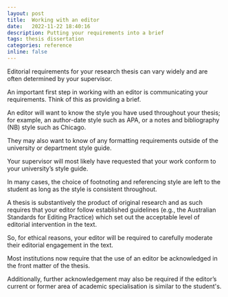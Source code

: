 ```yaml
---
layout: post
title:  Working with an editor
date:   2022-11-22 18:40:16
description: Putting your requirements into a brief
tags: thesis dissertation  
categories: reference
inline: false
---
```


Editorial requirements for your research thesis can vary widely and are often determined by your supervisor. 

An important first step in working with an editor is communicating your requirements. Think of this as providing a brief. 

An editor will want to know the style you have used throughout your thesis; for example, an author-date style such as APA, or a notes and bibliography (NB) style such as Chicago. 

They may also want to know of any formatting requirements outside of the university or department style guide. 

Your supervisor will most likely have requested that your work conform to your university’s style guide.  

In many cases, the choice of footnoting and referencing style are left to the student as long as the style is consistent throughout. 

A thesis is substantively the product of original research and as such requires that your editor follow established guidelines (e.g., the Australian Standards for Editing Practice) which set out the acceptable level of editorial intervention in the text. 

So, for ethical reasons, your editor will be required to carefully moderate their editorial engagement in the text. 

Most institutions now require that the use of an editor be acknowledged in the front matter of the thesis. 

Additionally, further acknowledgement may also be required if the editor’s current or former area of academic specialisation is similar to the student's.

